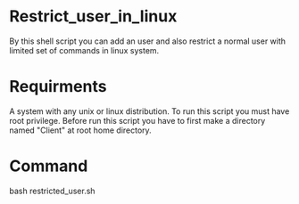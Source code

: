 # Restrict_user_in_linux
By this shell script you can add an user and also restrict a normal user with limited set of commands in linux system.

# Requirments
A system with any unix or linux distribution.
To run this script you must have root privilege.
Before run this script you have to first make a directory named "Client" at root home directory.

# Command
bash restricted_user.sh

